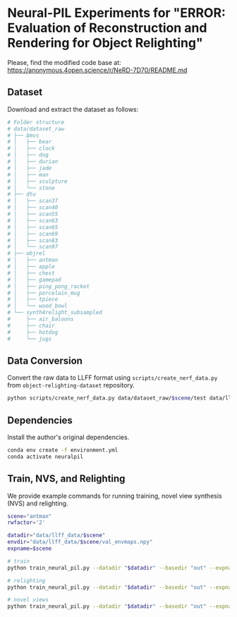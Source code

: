 # Neural-PIL Experiments for "ERROR: Evaluation of Reconstruction and Rendering for Object Relighting"

Please, find the modified code base at: https://anonymous.4open.science/r/NeRD-7D70/README.md

## Dataset

Download and extract the dataset as follows:

```bash
# Folder structure
# data/dataset_raw
# ├── bmvs
# │   ├── bear
# │   ├── clock
# │   ├── dog
# │   ├── durian
# │   ├── jade
# │   ├── man
# │   ├── sculpture
# │   └── stone
# ├── dtu
# │   ├── scan37
# │   ├── scan40
# │   ├── scan55
# │   ├── scan63
# │   ├── scan65
# │   ├── scan69
# │   ├── scan83
# │   └── scan97
# ├── objrel
# │   ├── antman
# │   ├── apple
# │   ├── chest
# │   ├── gamepad
# │   ├── ping_pong_racket
# │   ├── porcelain_mug
# │   ├── tpiece
# │   └── wood_bowl
# └── synth4relight_subsampled
#     ├── air_baloons
#     ├── chair
#     ├── hotdog
#     └── jugs
```

## Data Conversion

Convert the raw data to LLFF format using `scripts/create_nerf_data.py` from `object-relighting-dataset` repository.

```bash
python scripts/create_nerf_data.py data/dataset_raw/$scene/test data/llff_data/$scene --overwrite
```


## Dependencies

Install the author's original dependencies.

```bash
conda env create -f environment.yml
conda activate neuralpil
```


## Train, NVS, and Relighting

We provide example commands for running training, novel view synthesis (NVS)
and relighting.

```bash
scene="antman"
rwfactor='2'

datadir="data/llff_data/$scene"
envdir="data/llff_data/$scene/val_envmaps.npy"
expname=$scene

# train
python train_neural_pil.py --datadir "$datadir" --basedir "out" --expname "$expname" --config configs/neural_pil/real_world.txt --rwfactor "$rwfactor" --single_env --envmap_path "$envdir"

# relighting
python train_neural_pil.py --datadir "$datadir" --basedir "out" --expname "$expname" --config configs/neural_pil/real_world.txt --rwfactor "$rwfactor" --single_env --envmap_path "$envdir" --render_only

# novel views
python train_neural_pil.py --datadir "$datadir" --basedir "out" --expname "$expname" --config configs/neural_pil/real_world.txt --rwfactor "$rwfactor" --single_env --render_only
```
